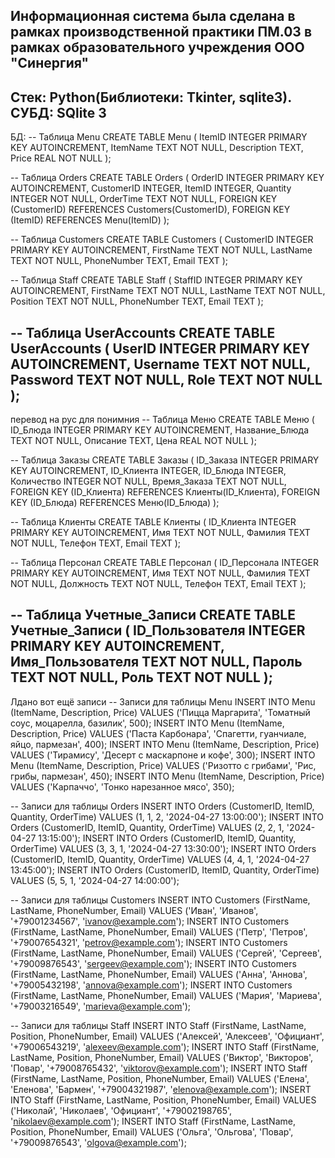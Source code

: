 Информационная система была сделана в рамках производственной практики ПМ.03 в рамках образовательного учреждения ООО "Синергия"
---------------------------------
Стек:
Python(Библиотеки: Tkinter, sqlite3).
СУБД: SQlite 3
--------------------------------
БД:
-- Таблица Menu
CREATE TABLE Menu (
    ItemID INTEGER PRIMARY KEY AUTOINCREMENT,
    ItemName TEXT NOT NULL,
    Description TEXT,
    Price REAL NOT NULL
);

-- Таблица Orders
CREATE TABLE Orders (
    OrderID INTEGER PRIMARY KEY AUTOINCREMENT,
    CustomerID INTEGER,
    ItemID INTEGER,
    Quantity INTEGER NOT NULL,
    OrderTime TEXT NOT NULL,
    FOREIGN KEY (CustomerID) REFERENCES Customers(CustomerID),
    FOREIGN KEY (ItemID) REFERENCES Menu(ItemID)
);

-- Таблица Customers
CREATE TABLE Customers (
    CustomerID INTEGER PRIMARY KEY AUTOINCREMENT,
    FirstName TEXT NOT NULL,
    LastName TEXT NOT NULL,
    PhoneNumber TEXT,
    Email TEXT
);

-- Таблица Staff
CREATE TABLE Staff (
    StaffID INTEGER PRIMARY KEY AUTOINCREMENT,
    FirstName TEXT NOT NULL,
    LastName TEXT NOT NULL,
    Position TEXT NOT NULL,
    PhoneNumber TEXT,
    Email TEXT
);

-- Таблица UserAccounts
CREATE TABLE UserAccounts (
    UserID INTEGER PRIMARY KEY AUTOINCREMENT,
    Username TEXT NOT NULL,
    Password TEXT NOT NULL,
    Role TEXT NOT NULL
);
--------------
перевод на рус для понимния
-- Таблица Меню
CREATE TABLE Меню (
    ID_Блюда INTEGER PRIMARY KEY AUTOINCREMENT,
    Название_Блюда TEXT NOT NULL,
    Описание TEXT,
    Цена REAL NOT NULL
);

-- Таблица Заказы
CREATE TABLE Заказы (
    ID_Заказа INTEGER PRIMARY KEY AUTOINCREMENT,
    ID_Клиента INTEGER,
    ID_Блюда INTEGER,
    Количество INTEGER NOT NULL,
    Время_Заказа TEXT NOT NULL,
    FOREIGN KEY (ID_Клиента) REFERENCES Клиенты(ID_Клиента),
    FOREIGN KEY (ID_Блюда) REFERENCES Меню(ID_Блюда)
);

-- Таблица Клиенты
CREATE TABLE Клиенты (
    ID_Клиента INTEGER PRIMARY KEY AUTOINCREMENT,
    Имя TEXT NOT NULL,
    Фамилия TEXT NOT NULL,
    Телефон TEXT,
    Email TEXT
);

-- Таблица Персонал
CREATE TABLE Персонал (
    ID_Персонала INTEGER PRIMARY KEY AUTOINCREMENT,
    Имя TEXT NOT NULL,
    Фамилия TEXT NOT NULL,
    Должность TEXT NOT NULL,
    Телефон TEXT,
    Email TEXT
);

-- Таблица Учетные_Записи
CREATE TABLE Учетные_Записи (
    ID_Пользователя INTEGER PRIMARY KEY AUTOINCREMENT,
    Имя_Пользователя TEXT NOT NULL,
    Пароль TEXT NOT NULL,
    Роль TEXT NOT NULL
);
--------------------
Лдано вот ещё записи 
-- Записи для таблицы Menu
INSERT INTO Menu (ItemName, Description, Price) VALUES ('Пицца Маргарита', 'Томатный соус, моцарелла, базилик', 500);
INSERT INTO Menu (ItemName, Description, Price) VALUES ('Паста Карбонара', 'Спагетти, гуанчиале, яйцо, пармезан', 400);
INSERT INTO Menu (ItemName, Description, Price) VALUES ('Тирамису', 'Десерт с маскарпоне и кофе', 300);
INSERT INTO Menu (ItemName, Description, Price) VALUES ('Ризотто с грибами', 'Рис, грибы, пармезан', 450);
INSERT INTO Menu (ItemName, Description, Price) VALUES ('Карпаччо', 'Тонко нарезанное мясо', 350);

-- Записи для таблицы Orders
INSERT INTO Orders (CustomerID, ItemID, Quantity, OrderTime) VALUES (1, 1, 2, '2024-04-27 13:00:00');
INSERT INTO Orders (CustomerID, ItemID, Quantity, OrderTime) VALUES (2, 2, 1, '2024-04-27 13:15:00');
INSERT INTO Orders (CustomerID, ItemID, Quantity, OrderTime) VALUES (3, 3, 1, '2024-04-27 13:30:00');
INSERT INTO Orders (CustomerID, ItemID, Quantity, OrderTime) VALUES (4, 4, 1, '2024-04-27 13:45:00');
INSERT INTO Orders (CustomerID, ItemID, Quantity, OrderTime) VALUES (5, 5, 1, '2024-04-27 14:00:00');

-- Записи для таблицы Customers
INSERT INTO Customers (FirstName, LastName, PhoneNumber, Email) VALUES ('Иван', 'Иванов', '+79001234567', 'ivanov@example.com');
INSERT INTO Customers (FirstName, LastName, PhoneNumber, Email) VALUES ('Петр', 'Петров', '+79007654321', 'petrov@example.com');
INSERT INTO Customers (FirstName, LastName, PhoneNumber, Email) VALUES ('Сергей', 'Сергеев', '+79009876543', 'sergeev@example.com');
INSERT INTO Customers (FirstName, LastName, PhoneNumber, Email) VALUES ('Анна', 'Аннова', '+79005432198', 'annova@example.com');
INSERT INTO Customers (FirstName, LastName, PhoneNumber, Email) VALUES ('Мария', 'Мариева', '+79003216549', 'marieva@example.com');

-- Записи для таблицы Staff
INSERT INTO Staff (FirstName, LastName, Position, PhoneNumber, Email) VALUES ('Алексей', 'Алексеев', 'Официант', '+79006543219', 'alexeev@example.com');
INSERT INTO Staff (FirstName, LastName, Position, PhoneNumber, Email) VALUES ('Виктор', 'Викторов', 'Повар', '+79008765432', 'viktorov@example.com');
INSERT INTO Staff (FirstName, LastName, Position, PhoneNumber, Email) VALUES ('Елена', 'Еленова', 'Бармен', '+79004321987', 'elenova@example.com');
INSERT INTO Staff (FirstName, LastName, Position, PhoneNumber, Email) VALUES ('Николай', 'Николаев', 'Официант', '+79002198765', 'nikolaev@example.com');
INSERT INTO Staff (FirstName, LastName, Position, PhoneNumber, Email) VALUES ('Ольга', 'Ольгова', 'Повар', '+79009876543', 'olgova@example.com');
